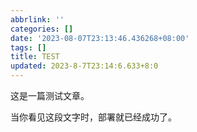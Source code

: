 ```yaml
---
abbrlink: ''
categories: []
date: '2023-08-07T23:13:46.436268+08:00'
tags: []
title: TEST
updated: 2023-8-7T23:14:6.633+8:0
---
```

这是一篇测试文章。

当你看见这段文字时，部署就已经成功了。
